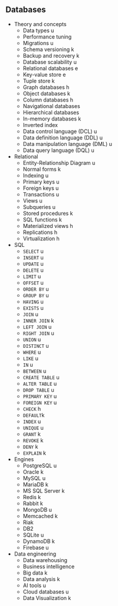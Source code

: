 ## Databases

- Theory and concepts
  - Data types u
  - Performance tuning
  - Migrations u
  - Schema versioning k
  - Backup and recovery k
  - Database scalability u
  - Relational databases e
  - Key-value store e
  - Tuple store k
  - Graph databases h
  - Object databases k
  - Column databases h
  - Navigational databases
  - Hierarchical databases
  - In-memory databases k
  - Inverted index
  - Data control language (DCL) u
  - Data definition language (DDL) u
  - Data manipulation language (DML) u
  - Data query language (DQL) u
- Relational
  - Entity-Relationship Diagram u
  - Normal forms k
  - Indexing u
  - Primary keys u
  - Foreign keys u
  - Transactions u
  - Views u
  - Subqueries u
  - Stored procedures k
  - SQL functions k
  - Materialized views h
  - Replications h
  - Virtualization h
- SQL
  - `SELECT` u
  - `INSERT` u
  - `UPDATE` u
  - `DELETE` u
  - `LIMIT` u
  - `OFFSET` u
  - `ORDER BY` u
  - `GROUP BY` u
  - `HAVING` u
  - `EXISTS` u
  - `JOIN` u
  - `INNER JOIN` k
  - `LEFT JOIN` u
  - `RIGHT JOIN` u
  - `UNION` u
  - `DISTINCT` u
  - `WHERE` u
  - `LIKE` u
  - `IN` u
  - `BETWEEN` u
  - `CREATE TABLE` u
  - `ALTER TABLE` u
  - `DROP TABLE` u
  - `PRIMARY KEY` u
  - `FOREIGN KEY` u
  - `CHECK` h
  - `DEFAULT`k
  - `INDEX` u
  - `UNIQUE` u
  - `GRANT` k
  - `REVOKE` k
  - `DENY` k
  - `EXPLAIN` k
- Engines
  - PostgreSQL u
  - Oracle k
  - MySQL u
  - MariaDB k
  - MS SQL Server k
  - Redis k
  - Rabbit k
  - MongoDB u
  - Memcached k
  - Riak
  - DB2
  - SQLite u
  - DynamoDB k
  - Firebase u
- Data engineering
  - Data warehousing
  - Business intelligence
  - Big data k
  - Data analysis k
  - AI tools u
  - Cloud databases u
  - Data Visualization k
